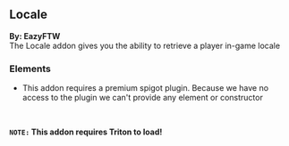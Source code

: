 ## Locale
**By: EazyFTW**<br>
The Locale addon gives you the ability to retrieve a player in-game locale
<br>


### Elements
* This addon requires a premium spigot plugin. Because we have no access to the plugin we can't provide any element or constructor
<br>

**`NOTE:` This addon requires Triton to load!**